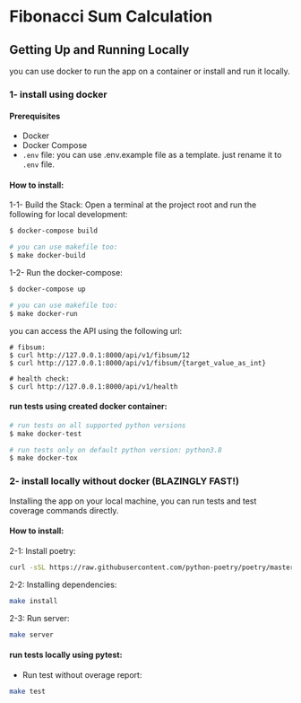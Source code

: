 # Fibonacci Sum Calculation

## Getting Up and Running Locally

you can use docker to run the app on a container or install and run it locally.

### 1- install using docker
#### Prerequisites
- Docker
- Docker Compose
- `.env` file: you can use .env.example file as a template. just rename it to `.env` file. 

#### How to install:
1-1- Build the Stack:
Open a terminal at the project root and run the following for local development:
```bash
$ docker-compose build 

# you can use makefile too:
$ make docker-build
```
1-2- Run the docker-compose:
```bash
$ docker-compose up

# you can use makefile too:
$ make docker-run
```
you can access the API using the following url:
```
# fibsum:
$ curl http://127.0.0.1:8000/api/v1/fibsum/12
$ curl http://127.0.0.1:8000/api/v1/fibsum/{target_value_as_int}

# health check:
$ curl http://127.0.0.1:8000/api/v1/health
```
#### run tests using created docker container:
```bash
# run tests on all supported python versions
$ make docker-test

# run tests only on default python version: python3.8
$ make docker-tox

```

### 2- install locally without docker (BLAZINGLY FAST!)
Installing the app on your local machine, you can run tests and 
test coverage commands directly. 

#### How to install:
2-1: Install poetry:
```bash
curl -sSL https://raw.githubusercontent.com/python-poetry/poetry/master/get-poetry.py | python
```
2-2: Installing dependencies:
```bash
make install
```
2-3: Run server:
```bash
make server
```
#### run tests locally using pytest:
- Run test without overage report:
```bash
make test
```
